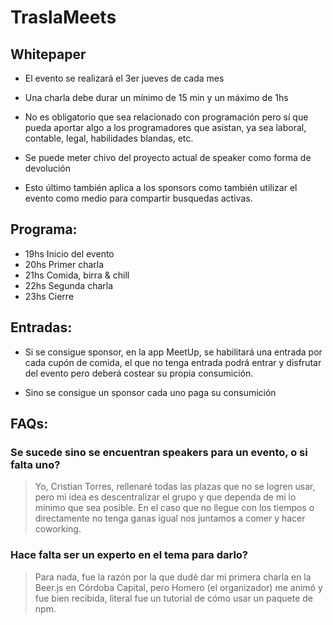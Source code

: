 # TraslaMeets 

## Whitepaper

* El evento se realizará el 3er jueves de cada mes

*  Una charla debe durar un mínimo de 15 min y un máximo de 1hs

*  No es obligatorio que sea relacionado con programación pero sí que pueda aportar algo a los programadores que asistan, ya sea laboral, contable, legal, habilidades blandas, etc.

*  Se puede meter chivo del proyecto actual de speaker como forma de devolución

*  Esto último también aplica a los sponsors como también utilizar el evento como medio para compartir busquedas activas.

## Programa:
* 19hs Inicio del evento
* 20hs Primer charla
* 21hs Comida, birra & chill
* 22hs Segunda charla
* 23hs Cierre

## Entradas:

* Si se consigue sponsor, en la app MeetUp, se habilitará una entrada por cada cupón de comida, el que no tenga entrada podrá entrar y disfrutar del evento pero deberá costear su propia consumición.

* Sino se consigue un sponsor cada uno paga su consumición

## FAQs:

### Se sucede sino se encuentran speakers para un evento, o si falta uno?

> Yo, Cristian Torres, rellenaré todas las plazas que no se logren usar, pero mi idea es descentralizar el grupo y que dependa de mi lo mínimo que sea posible.
En el caso que no llegue con los tiempos o directamente no tenga ganas igual nos juntamos a comer y hacer coworking.
	
### Hace falta ser un experto en el tema para darlo?

> Para nada, fue la razón por la que dudé dar mi primera charla en la Beer.js en Córdoba Capital, pero Homero (el organizador) me animó y fue bien recibida, literal fue un tutorial de cómo usar un paquete de npm.
